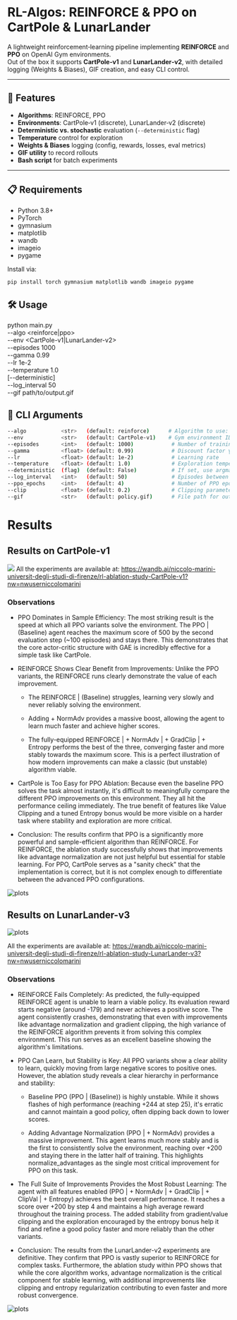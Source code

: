 # RL-Algos: REINFORCE & PPO on CartPole & LunarLander

A lightweight reinforcement‑learning pipeline implementing **REINFORCE** and **PPO** on OpenAI Gym environments.  
Out of the box it supports **CartPole‑v1** and **LunarLander‑v2**, with detailed logging (Weights & Biases), GIF creation, and easy CLI control.

---

## 🚀 Features

- **Algorithms**: REINFORCE, PPO
- **Environments**: CartPole‑v1 (discrete), LunarLander‑v2 (discrete)
- **Deterministic vs. stochastic** evaluation (`--deterministic` flag)
- **Temperature** control for exploration
- **Weights & Biases** logging (config, rewards, losses, eval metrics)
- **GIF utility** to record rollouts
- **Bash script** for batch experiments

---

## 📋 Requirements

- Python 3.8+
- PyTorch
- gymnasium
- matplotlib
- wandb
- imageio
- pygame

Install via:

```bash
pip install torch gymnasium matplotlib wandb imageio pygame

```

## 🛠 Usage

python main.py \
 --algo <reinforce|ppo> \
 --env <CartPole-v1|LunarLander-v2> \
 --episodes 1000 \
 --gamma 0.99 \
 --lr 1e-2 \
 --temperature 1.0 \
 [--deterministic] \
 --log_interval 50 \
 --gif path/to/output.gif

## 🔧 CLI Arguments

```bash
--algo           <str>   (default: reinforce)      # Algorithm to use: “reinforce” or “ppo”
--env            <str>   (default: CartPole-v1)    # Gym environment ID: CartPole-v1 or LunarLander-v2
--episodes       <int>   (default: 1000)            # Number of training episodes
--gamma          <float> (default: 0.99)            # Discount factor γ
--lr             <float> (default: 1e-2)            # Learning rate
--temperature    <float> (default: 1.0)             # Exploration temperature
--deterministic  (flag)  (default: False)           # If set, use argmax actions during evaluation
--log_interval   <int>   (default: 50)              # Episodes between logs & console output
--ppo_epochs     <int>   (default: 4)               # Number of PPO epochs per update (PPO only)
--clip           <float> (default: 0.2)             # Clipping parameter ε (PPO only)
--gif            <str>   (default: policy.gif)      # File path for output GIF

```

# Results

## Results on CartPole-v1

![](gifs/cartpole.png)
All the experiments are available at: https://wandb.ai/niccolo-marini-universit-degli-studi-di-firenze/rl-ablation-study-CartPole-v1?nw=nwuserniccolomarini

### Observations

- PPO Dominates in Sample Efficiency: The most striking result is the speed at which all PPO variants solve the environment. The PPO | (Baseline) agent reaches the maximum score of 500 by the second evaluation step (~100 episodes) and stays there. This demonstrates that the core actor-critic structure with GAE is incredibly effective for a simple task like CartPole.

- REINFORCE Shows Clear Benefit from Improvements: Unlike the PPO variants, the REINFORCE runs clearly demonstrate the value of each improvement.

  - The REINFORCE | (Baseline) struggles, learning very slowly and never reliably solving the environment.

  - Adding + NormAdv provides a massive boost, allowing the agent to learn much faster and achieve higher scores.

  - The fully-equipped REINFORCE | + NormAdv | + GradClip | + Entropy performs the best of the three, converging faster and more stably towards the maximum score. This is a perfect illustration of how modern improvements can make a classic (but unstable) algorithm viable.

- CartPole is Too Easy for PPO Ablation: Because even the baseline PPO solves the task almost instantly, it's difficult to meaningfully compare the different PPO improvements on this environment. They all hit the performance ceiling immediately. The true benefit of features like Value Clipping and a tuned Entropy bonus would be more visible on a harder task where stability and exploration are more critical.

- Conclusion: The results confirm that PPO is a significantly more powerful and sample-efficient algorithm than REINFORCE. For REINFORCE, the ablation study successfully shows that improvements like advantage normalization are not just helpful but essential for stable learning. For PPO, CartPole serves as a "sanity check" that the implementation is correct, but it is not complex enough to differentiate between the advanced PPO configurations.

![plots](gifs/cartpole.gif)

## Results on LunarLander-v3

![plots](gifs/lunar.png)

All the experiments are available at: https://wandb.ai/niccolo-marini-universit-degli-studi-di-firenze/rl-ablation-study-LunarLander-v3?nw=nwuserniccolomarini

### Observations

- REINFORCE Fails Completely: As predicted, the fully-equipped REINFORCE agent is unable to learn a viable policy. Its evaluation reward starts negative (around -179) and never achieves a positive score. The agent consistently crashes, demonstrating that even with improvements like advantage normalization and gradient clipping, the high variance of the REINFORCE algorithm prevents it from solving this complex environment. This run serves as an excellent baseline showing the algorithm's limitations.

- PPO Can Learn, but Stability is Key: All PPO variants show a clear ability to learn, quickly moving from large negative scores to positive ones. However, the ablation study reveals a clear hierarchy in performance and stability:

  - Baseline PPO (PPO | (Baseline)) is highly unstable. While it shows flashes of high performance (reaching +244 at step 25), it's erratic and cannot maintain a good policy, often dipping back down to lower scores.

  - Adding Advantage Normalization (PPO | + NormAdv) provides a massive improvement. This agent learns much more stably and is the first to consistently solve the environment, reaching over +200 and staying there in the latter half of training. This highlights normalize_advantages as the single most critical improvement for PPO on this task.

- The Full Suite of Improvements Provides the Most Robust Learning: The agent with all features enabled (PPO | + NormAdv | + GradClip | + ClipVal | + Entropy) achieves the best overall performance. It reaches a score over +200 by step 4 and maintains a high average reward throughout the training process. The added stability from gradient/value clipping and the exploration encouraged by the entropy bonus help it find and refine a good policy faster and more reliably than the other variants.

- Conclusion: The results from the LunarLander-v2 experiments are definitive. They confirm that PPO is vastly superior to REINFORCE for complex tasks. Furthermore, the ablation study within PPO shows that while the core algorithm works, advantage normalization is the critical component for stable learning, with additional improvements like clipping and entropy regularization contributing to even faster and more robust convergence.

![plots](gifs/lunar.gif)
